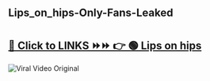 
 ## Lips_on_hips-Only-Fans-Leaked

# <h2><a href="https://clipsfans.com/Lips_on_hips&ref=git">🔗 Click to LINKS ⏩⏩ 👉 🟢 Lips on hips </a></h2>

<a href="https://clipsfans.com/Lips_on_hips&ref=git" rel="nofollow" data-target="animated-image.originalLink"><img src="https://i.ibb.co.com/xMMVF88/686577567.gif" alt="Viral Video Original" style="max-width: 100%; display: inline-block;" data-target="animated-image.originalImage"></a>

